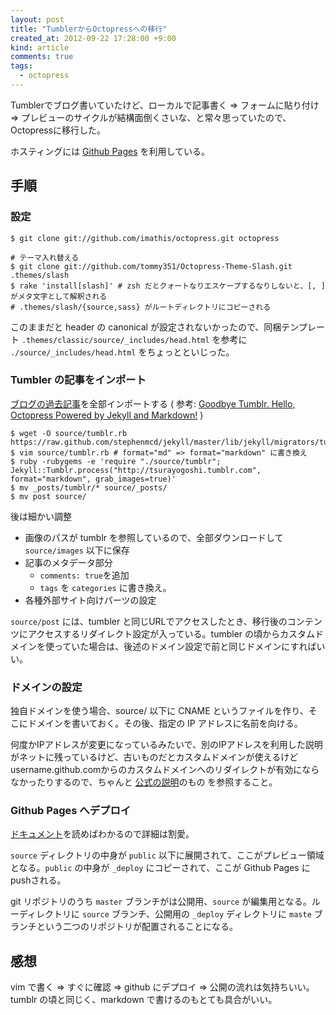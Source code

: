 ```yaml
---
layout: post
title: "TumblerからOctopressへの移行"
created_at: 2012-09-22 17:28:00 +9:00
kind: article
comments: true
tags:
  - octopress
---
```


Tumblerでブログ書いていたけど、ローカルで記事書く => フォームに貼り付け => プレビューのサイクルが結構面倒くさいな、と常々思っていたので、Octopressに移行した。

ホスティングには [Github Pages][] を利用している。

<!-- more -->

##  手順

### 設定

    $ git clone git://github.com/imathis/octopress.git octopress

    # テーマ入れ替える    
    $ git clone git://github.com/tommy351/Octopress-Theme-Slash.git .themes/slash
    $ rake 'install[slash]' # zsh だとクォートなりエスケープするなりしないと、[, ] がメタ文字として解釈される
    # .themes/slash/{source,sass} がルートディレクトリにコピーされる
    
このままだと header の canonical が設定されないかったので、同梱テンプレート `.themes/classic/source/_includes/head.html` を参考に `./source/_includes/head.html` をちょっとといじった。
    
### Tumbler の記事をインポート

[ブログの過去記事](http://tsurayogoshi.tumblr.com/archive)を全部インポートする
( 参考: [Goodbye Tumblr. Hello, Octopress Powered by Jekyll and Markdown!][] )

    
    $ wget -O source/tumblr.rb https://raw.github.com/stephenmcd/jekyll/master/lib/jekyll/migrators/tumblr.rb
    $ vim source/tumblr.rb # format="md" => format="markdown" に書き換え
    $ ruby -rubygems -e 'require "./source/tumblr"; Jekyll::Tumblr.process("http://tsurayogoshi.tumblr.com", format="markdown", grab_images=true)'
    $ mv _posts/tumblr/* source/_posts/
    $ mv post source/

後は細かい調整

- 画像のパスが tumblr を参照しているので、全部ダウンロードして `source/images`
  以下に保存
- 記事のメタデータ部分
  - `comments: true`を追加
  - `tags` を `categories` に書き換え。
- 各種外部サイト向けパーツの設定

`source/post` には、tumbler と同じURLでアクセスしたとき、移行後のコンテンツにアクセスするリダイレクト設定が入っている。tumbler の頃からカスタムドメインを使っていた場合は、後述のドメイン設定で前と同じドメインにすればいい。

### ドメインの設定

独自ドメインを使う場合、source/ 以下に CNAME というファイルを作り、そこにドメインを書いておく。その後、指定の IP アドレスに名前を向ける。

何度かIPアドレスが変更になっているみたいで、別のIPアドレスを利用した説明がネットに残っているけど、古いものだとカスタムドメインが使えるけどusername.github.comからのカスタムドメインへのリダイレクトが有効にならなかったりするので、ちゃんと
[公式の説明](https://help.github.com/articles/setting-up-a-custom-domain-with-pages)のもの
を参照すること。

### Github Pages へデプロイ

[ドキュメント](http://octopress.org/docs/deploying/github/)を読めばわかるので詳細は割愛。

`source` ディレクトリの中身が `public` 以下に展開されて、ここがプレビュー領域となる。`public` の中身が `_deploy` にコピーされて、ここが Github Pages に pushされる。

git リポジトリのうち `master` ブランチがは公開用、`source` が編集用となる。ルーディレクトリに `source` ブランチ、公開用の `_deploy` ディレクトリに `maste` ブランチという二つのリポジトリが配置されることになる。


## 感想

vim で書く => すぐに確認 => github にデプロイ => 公開の流れは気持ちいい。tumblr の頃と同じく、markdown で書けるのもとても具合がいい。

[Github Pages]: http://pages.github.com/
[Goodbye Tumblr. Hello, Octopress Powered by Jekyll and Markdown!]: http://blog.assimov.net/blog/2012/03/24/tumblr-to-octopress-powered-by-jekyll-and-markdown/

